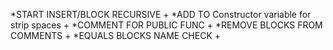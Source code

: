 *START INSERT/BLOCK RECURSIVE +
*ADD TO Constructor variable for strip spaces +
*COMMENT FOR PUBLIC FUNC +
*REMOVE BLOCKS FROM COMMENTS +
*EQUALS BLOCKS NAME CHECK +
